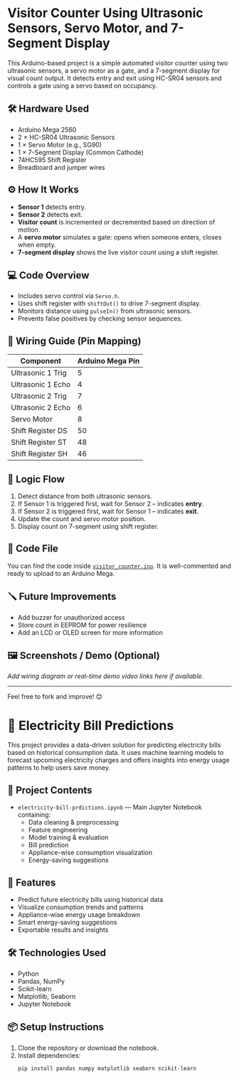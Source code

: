 # Visitor Counter Using Ultrasonic Sensors, Servo Motor, and 7-Segment Display

This Arduino-based project is a simple automated visitor counter using two ultrasonic sensors, a servo motor as a gate, and a 7-segment display for visual count output. It detects entry and exit using HC-SR04 sensors and controls a gate using a servo based on occupancy.

## 🛠️ Hardware Used
- Arduino Mega 2560
- 2 × HC-SR04 Ultrasonic Sensors
- 1 × Servo Motor (e.g., SG90)
- 1 × 7-Segment Display (Common Cathode)
- 74HC595 Shift Register
- Breadboard and jumper wires

## ⚙️ How It Works
- **Sensor 1** detects entry.
- **Sensor 2** detects exit.
- **Visitor count** is incremented or decremented based on direction of motion.
- A **servo motor** simulates a gate: opens when someone enters, closes when empty.
- **7-segment display** shows the live visitor count using a shift register.

## 💻 Code Overview
- Includes servo control via `Servo.h`.
- Uses shift register with `shiftOut()` to drive 7-segment display.
- Monitors distance using `pulseIn()` from ultrasonic sensors.
- Prevents false positives by checking sensor sequences.

## 🔧 Wiring Guide (Pin Mapping)
| Component         | Arduino Mega Pin |
|------------------|------------------|
| Ultrasonic 1 Trig| 5                |
| Ultrasonic 1 Echo| 4                |
| Ultrasonic 2 Trig| 7                |
| Ultrasonic 2 Echo| 6                |
| Servo Motor      | 8                |
| Shift Register DS| 50               |
| Shift Register ST| 48               |
| Shift Register SH| 46               |

## 🧠 Logic Flow
1. Detect distance from both ultrasonic sensors.
2. If Sensor 1 is triggered first, wait for Sensor 2 – indicates **entry**.
3. If Sensor 2 is triggered first, wait for Sensor 1 – indicates **exit**.
4. Update the count and servo motor position.
5. Display count on 7-segment using shift register.

## 📂 Code File
You can find the code inside [`visitor_counter.ino`](visitor_counter.ino). It is well-commented and ready to upload to an Arduino Mega.

## 🪛 Future Improvements
- Add buzzer for unauthorized access
- Store count in EEPROM for power resilience
- Add an LCD or OLED screen for more information

## 🖼️ Screenshots / Demo (Optional)
*Add wiring diagram or real-time demo video links here if available.*

---

Feel free to fork and improve! 😊
# 🔌 Electricity Bill Predictions

This project provides a data-driven solution for predicting electricity bills based on historical consumption data. It uses machine learning models to forecast upcoming electricity charges and offers insights into energy usage patterns to help users save money.

## 📓 Project Contents

- `electricity-bill-prdictions.ipynb` — Main Jupyter Notebook containing:
  - Data cleaning & preprocessing
  - Feature engineering
  - Model training & evaluation
  - Bill prediction
  - Appliance-wise consumption visualization
  - Energy-saving suggestions

## 🚀 Features

- Predict future electricity bills using historical data
- Visualize consumption trends and patterns
- Appliance-wise energy usage breakdown
- Smart energy-saving suggestions
- Exportable results and insights

## 🛠️ Technologies Used

- Python
- Pandas, NumPy
- Scikit-learn
- Matplotlib, Seaborn
- Jupyter Notebook

## 📦 Setup Instructions

1. Clone the repository or download the notebook.
2. Install dependencies:
   ```bash
   pip install pandas numpy matplotlib seaborn scikit-learn
